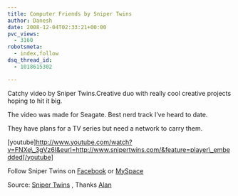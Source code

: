 ```yaml
---
title: Computer Friends by Sniper Twins
author: Danesh
date: 2008-12-04T02:33:21+00:00
pvc_views:
  - 3160
robotsmeta:
  - index,follow
dsq_thread_id:
  - 1018615302

---
```

Catchy video by Sniper Twins.Creative duo with really cool creative projects hoping to hit it big.

The video was made for Seagate. Best nerd track I&#8217;ve heard to date.

They have plans for a TV series but need a network to carry them.

[youtube]http://www.youtube.com/watch?v=FNXe\_3gVz6I&eurl=http://www.snipertwins.com/&feature=player\_embedded[/youtube]

Follow Sniper Twins on [Facebook][1] or [MySpace][2]

Source: [Sniper Twins][3] , Thanks [Alan][4]

 [1]: http://www.facebook.com/people/Sniper-Twins/1650794831
 [2]: http://www.myspace.com/thesnipertwins
 [3]: http://www.snipertwins.com
 [4]: http://www.alanbernard.com/